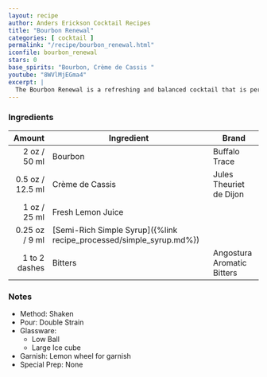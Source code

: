 ```yaml
---
layout: recipe
author: Anders Erickson Cocktail Recipes
title: "Bourbon Renewal"
categories: [ cocktail ]
permalink: "/recipe/bourbon_renewal.html"
iconfile: bourbon_renewal
stars: 0
base_spirits: "Bourbon, Crème de Cassis "
youtube: "8WVlMjEGma4"
excerpt: |
  The Bourbon Renewal is a refreshing and balanced cocktail that is perfect for any occasion. It is also a great way to showcase your favorite bourbon.
---
```


### Ingredients

|        Amount | Ingredient                                                | Brand                      |
| ------------: | --------------------------------------------------------- | -------------------------- |
|          2 oz / 50 ml | Bourbon                                                   | Buffalo Trace              |
|        0.5 oz / 12.5 ml | Crème de Cassis                                           | Jules Theuriet de Dijon    |
|          1 oz / 25 ml | Fresh Lemon Juice                                         |
|       0.25 oz / 9 ml | [Semi-Rich Simple Syrup]({%link recipe_processed/simple_syrup.md%}) |
| 1 to 2 dashes | Bitters                                                   | Angostura Aromatic Bitters |

### Notes

- Method: Shaken
- Pour: Double Strain
- Glassware:
  - Low Ball
  - Large Ice cube
- Garnish: Lemon wheel for garnish
- Special Prep: None
